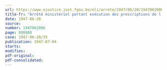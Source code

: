 ```yaml
---
url: https://www.ejustice.just.fgov.be/eli/arrete/1947/06/20/1947062006/justel
title-fr: "Arrêté ministériel portant exécution des prescriptions de l'Arrêté du Régent du 4 juin 1947 relatif au soutien des chômeurs et instituant des dispositions dérogatoires en faveur des travailleurs ayant dépassé 65 ans ou l'âge légal de la pension"
date: 1947-06-20
source:
number: 1947062006
page: 888888
case: 1947-06-20/35
publication: 1947-07-04
starts:
modifies:
pdf-original:
pdf-consolidated:
---
```


